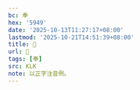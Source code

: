 ```yaml
---
bc: 奉
hex: '5949'
date: '2025-10-13T11:27:17+08:00'
lastmod: '2025-10-21T14:51:39+08:00'
title: 󰖭
url: 󰖭
tags: [奉]
src: KLK
note: 以正字注音例。
---
```

